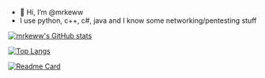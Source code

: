 - 👋 Hi, I’m @mrkeww
- I use python, c++, c#, java and I know some networking/pentesting stuff

[![mrkeww's GitHub stats](https://github-readme-stats-eight-phi-20.vercel.app/api?username=mrkeww&theme=midnight-purple&show_icons=true)](https://github.com/mrkeww/github-readme-stats)

[![Top Langs](https://github-readme-stats-eight-phi-20.vercel.app/api/top-langs/?username=mrkeww&layout=compact&theme=midnight-purple)](https://github.com/mrkeww/github-readme-stats)

[![Readme Card](https://github-readme-stats-eight-phi-20.vercel.app/api/pin/?username=jh-devv&repo=all-skyblock&theme=midnight-purple)](https://github.com/jh-devv/all-skyblock)
